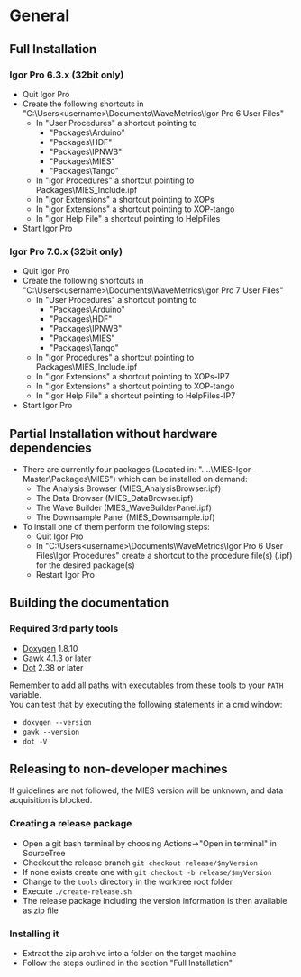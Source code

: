 # General

## Full Installation

### Igor Pro 6.3.x (32bit only)

* Quit Igor Pro
* Create the following shortcuts in "C:\Users\<username>\Documents\WaveMetrics\Igor Pro 6 User Files"
	* In "User Procedures" a shortcut pointing to
		* "Packages\Arduino"
		* "Packages\HDF"
		* "Packages\IPNWB"
		* "Packages\MIES"
		* "Packages\Tango"
	* In "Igor Procedures" a shortcut pointing to Packages\MIES_Include.ipf
	* In "Igor Extensions" a shortcut pointing to XOPs
	* In "Igor Extensions" a shortcut pointing to XOP-tango
	* In "Igor Help File"  a shortcut pointing to HelpFiles
* Start Igor Pro

### Igor Pro 7.0.x (32bit only)

* Quit Igor Pro
* Create the following shortcuts in "C:\Users\<username>\Documents\WaveMetrics\Igor Pro 7 User Files"
	* In "User Procedures" a shortcut pointing to
		* "Packages\Arduino"
		* "Packages\HDF"
		* "Packages\IPNWB"
		* "Packages\MIES"
		* "Packages\Tango"
	* In "Igor Procedures" a shortcut pointing to Packages\MIES_Include.ipf
	* In "Igor Extensions" a shortcut pointing to XOPs-IP7
	* In "Igor Extensions" a shortcut pointing to XOP-tango
	* In "Igor Help File"  a shortcut pointing to HelpFiles-IP7
* Start Igor Pro

## Partial Installation without hardware dependencies
* There are currently four packages (Located in: "....\MIES-Igor-Master\Packages\MIES") which can be installed on demand:
	* The Analysis Browser (MIES_AnalysisBrowser.ipf)
	* The Data Browser (MIES_DataBrowser.ipf)
	* The Wave Builder (MIES_WaveBuilderPanel.ipf)
	* The Downsample Panel (MIES_Downsample.ipf)
* To install one of them perform the following steps:
	* Quit Igor Pro
	* In "C:\Users\<username>\Documents\WaveMetrics\Igor Pro 6 User Files\Igor Procedures" create a shortcut to the procedure file(s) (.ipf) for the desired package(s) 
	* Restart Igor Pro

## Building the documentation

### Required 3rd party tools
* [Doxygen](http://doxygen.org) 1.8.10
* [Gawk](http://sourceforge.net/projects/ezwinports/files/gawk-4.1.3-w32-bin.zip/download) 4.1.3 or later
* [Dot](http://www.graphviz.org) 2.38 or later

Remember to add all paths with executables from these tools to your `PATH` variable.<br>
You can test that by executing the following statements in a cmd window:

* `doxygen --version`
* `gawk --version`
* `dot -V`

## Releasing to non-developer machines

If guidelines are not followed, the MIES version will be unknown, and data acquisition is blocked.

### Creating a release package
- Open a git bash terminal by choosing Actions->"Open in terminal" in SourceTree
- Checkout the release branch `git checkout release/$myVersion`
- If none exists create one with `git checkout -b release/$myVersion`
- Change to the `tools` directory in the worktree root folder
- Execute `./create-release.sh`
- The release package including the version information is then available as zip file

### Installing it
- Extract the zip archive into a folder on the target machine
- Follow the steps outlined in the section "Full Installation"
